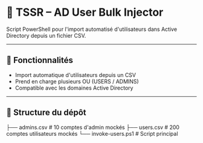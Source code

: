 # 🧠 TSSR – AD User Bulk Injector

Script PowerShell pour l'import automatisé d'utilisateurs dans Active Directory depuis un fichier CSV.

---

## 🚀 Fonctionnalités

- Import automatique d'utilisateurs depuis un CSV
- Prend en charge plusieurs OU (USERS / ADMINS)
- Compatible avec les domaines Active Directory

---

## 📂 Structure du dépôt

├── admins.csv # 10 comptes d'admin mockés 
├── users.csv # 200 comptes utilisateurs mockés 
└── invoke-users.ps1 # Script principal

